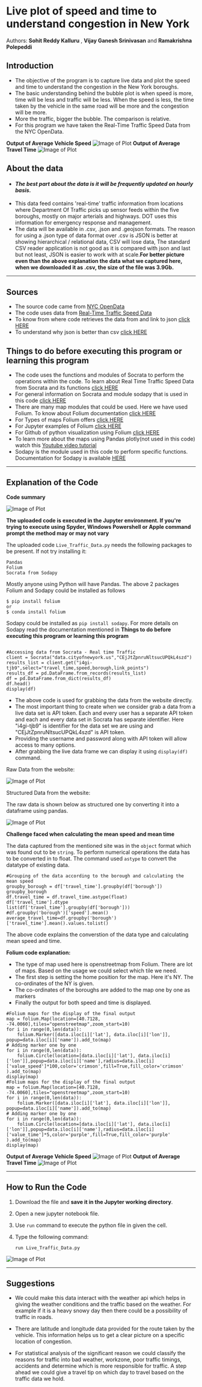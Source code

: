 # Live plot of speed and time to understand congestion in New York

Authors:  **Sohit Reddy Kalluru** , **Vijay Ganesh Srinivasan** and **Ramakrishna Polepeddi**

## Introduction
- The objective of the program is to capture live data and plot the speed and time to understand the congestion in the New York boroughs.
- The basic understanding behind the bubble plot is when speed is more, time will be less and traffic will be less. When the speed is less, the time taken by the vehicle in the same road will be more and the congestion will be more.
- More the traffic, bigger the bubble. The comparison is relative.
- For this program we have taken the Real-Time Traffic Speed Data from the NYC OpenData.

**Output of Average Vehicle Speed**
![Image of Plot](https://github.com/SohitKalluru/Live-plot-of-speed-and-time-to-understand-congestion-in-New-York/tree/master/Images/Capture_5.PNG)
**Output of Average Travel Time**
![Image of Plot](https://github.com/SohitKalluru/Live-plot-of-speed-and-time-to-understand-congestion-in-New-York/tree/master/Images/Capture_6.PNG)



## About the data
- #### *The best part about the data is it will be frequently updated on hourly basis.*
- This data feed contains 'real-time' traffic information from locations where Department Of Traffic picks up sensor feeds within the five boroughs, mostly on major arterials and highways. DOT uses this information for emergency response and management.
- The data will be available in .csv, .json and .geojson formats. The reason for using a .json type of data format over .csv is JSON is better at showing hierarchical / relational data, CSV will lose data, The standard CSV reader application is not good as it is compared with json and last but not least, JSON is easier to work with at scale.**For better picture even than the above explanation the data what we captured here, when we downloaded it as .csv, the size of the file was 3.9Gb.**

---

## Sources
- The source code came from [NYC OpenData](https://opendata.cityofnewyork.us/)
- The code uses data from [Real-Time Traffic Speed Data](https://data.cityofnewyork.us/Transportation/Real-Time-Traffic-Speed-Data/qkm5-nuaq)
- To know from where code retrieves the data from and link to json [click HERE](https://data.cityofnewyork.us/resource/i4gi-tjb9.json)
- To understand why json is better than csv [click HERE](https://blog.datafiniti.co/4-reasons-you-should-use-json-instead-of-csv-2cac362f1943)

## Things to do before executing this program or learning this program
- The code uses the functions and modules of Socrata to perform the operations within the code. To learn about Real Time Traffic Speed Data from Socrata and its functions [click HERE](https://dev.socrata.com/foundry/data.cityofnewyork.us/i4gi-tjb9)
- For general information on Socrata and module sodapy that is used in this code [click HERE](https://dev.socrata.com/consumers/getting-started.html)
- There are many map modules that could be used. Here we have used Folium. To know about Folium documentation [click HERE](https://folium.readthedocs.io/en/latest/#)
- For Types of maps Folium offers [click HERE](http://folium.readthedocs.io/en/latest/quickstart.html)
- For Jupyter examples of Folium [click HERE](http://nbviewer.jupyter.org/github/python-visualization/folium/tree/master/examples/)
- For Github of python visualization using Folium [click HERE](https://github.com/python-visualization/folium)
- To learn more about the maps using Pandas plotly(not used in this code) watch this [Youtube video tutorial](https://www.youtube.com/watch?v=hA39KSTb3dY)
- Sodapy is the module used in this code to perform specific functions. Documentation for Sodapy is available [HERE](https://github.com/xmunoz/sodapy)


---

## Explanation of the Code

**Code summary**


![Image of Plot](https://github.com/SohitKalluru/Live-plot-of-speed-and-time-to-understand-congestion-in-New-York/tree/master/Images/Capture_2.PNG)

**The uploaded code is executed in the Jupyter environment. If you're trying to execute using Spyder, Windows Powershell or Apple command prompt the method may or may not vary**

The uploaded code `Live_Traffic_Data.py` needs the following packages to be present. If not try installing it:
```
Pandas
Folium
Socrata from Sodapy
```
Mostly anyone using Python will have Pandas. The above 2 packages Folium and Sodapy could be installed as follows
```
$ pip install folium
or
$ conda install folium

```
Sodapy could be installed as `pip install sodapy`. For more details on Sodapy read the documentation mentioned in **Things to do before executing this program or learning this program**


```

#Accessing data from Socrata - Real time Traffic
client = Socrata("data.cityofnewyork.us","CEjJtZpnruNltsucUPQkL4szd")
results_list = client.get("i4gi-tjb9",select="travel_time,speed,borough,link_points")
results_df = pd.DataFrame.from_records(results_list)
df = pd.DataFrame.from_dict(results_df)
df.head()
display(df)

```
- The above code is used for grabbing the data from the website directly.
- The most important thing to create when we consider grab a data from a live data set is API token. Each and every user has a separate API token and each and every data set in Socrata has separate identifier. Here "i4gi-tjb9" is identifier for the data set we are using and "CEjJtZpnruNltsucUPQkL4szd" is API token.
- Providing the username and password along with API token will allow access to many options.
- After grabbing the live data frame we can display it using `display(df)` command.

Raw Data from the website:

![Image of Plot](https://github.com/SohitKalluru/Live-plot-of-speed-and-time-to-understand-congestion-in-New-York/tree/master/Images/Capture_4.PNG)

Structured Data from the website:

The raw data is shown below as structured one by converting it into a dataframe using pandas.

![Image of Plot](https://github.com/SohitKalluru/Live-plot-of-speed-and-time-to-understand-congestion-in-New-York/tree/master/Images/Capture_3.PNG)

**Challenge faced when calculating the mean speed and mean time**

The data captured from the mentioned site was in the `object` format which was found out to be `string`. To perform numerical operations the data has to be converted in to float. The command used `astype` to convert the datatype of existing data.

```
#Grouping of the data according to the borough and calculating the mean speed
groupby_borough = df['travel_time'].groupby(df['borough'])
groupby_borough
df.travel_time = df.travel_time.astype(float)
df['travel_time'].dtype
list(df['travel_time'].groupby(df['borough']))
#df.groupby('borough')['speed'].mean()
average_travel_time=df.groupby('borough')['travel_time'].mean().values.tolist()

```

The above code explains the converstion of the data type and calculating mean speed and time.

**Folium code explanation:**

- The type of map used here is openstreetmap from Folium. There are lot of maps. Based on the usage we could select which tile we need.
- The first step is setting the home position for the map. Here it's NY. The co-ordinates of the NY is given.
- The co-ordinates of the boroughs are added to the map one by one as markers
- Finally the output for both speed and time is displayed.

```
#Folium maps for the display of the final output
map = folium.Map(location=[40.7128, -74.0060],tiles="openstreetmap",zoom_start=10)
for i in range(0,len(data)):
    folium.Marker([data.iloc[i]['lat'], data.iloc[i]['lon']], popup=data.iloc[i]['name']).add_to(map)
# Adding marker one by one
for i in range(0,len(data)):
    folium.Circle(location=[data.iloc[i]['lat'], data.iloc[i]['lon']],popup=data.iloc[i]['name'],radius=data.iloc[i]['value_speed']*100,color='crimson',fill=True,fill_color='crimson' ).add_to(map)    
display(map)
#Folium maps for the display of the final output
map = folium.Map(location=[40.7128, -74.0060],tiles="openstreetmap",zoom_start=10)
for i in range(0,len(data)):
    folium.Marker([data.iloc[i]['lat'], data.iloc[i]['lon']], popup=data.iloc[i]['name']).add_to(map)
# Adding marker one by one
for i in range(0,len(data)):
    folium.Circle(location=[data.iloc[i]['lat'], data.iloc[i]['lon']],popup=data.iloc[i]['name'],radius=data.iloc[i]['value_time']*5,color='purple',fill=True,fill_color='purple' ).add_to(map)
display(map)

```

**Output of Average Vehicle Speed**
![Image of Plot](https://github.com/SohitKalluru/Live-plot-of-speed-and-time-to-understand-congestion-in-New-York/tree/master/ImagesCapture_5.PNG)
**Output of Average Travel Time**
![Image of Plot](https://github.com/SohitKalluru/Live-plot-of-speed-and-time-to-understand-congestion-in-New-York/tree/master/Images/Capture_6.PNG)

---

## How to Run the Code

1. Download the file and **save it in the Jupyter working directory**.

2. Open a new jupyter notebook file.

3. Use `run` command to execute the python file in given the cell. 

4. Type the following command:
	```
	run Live_Traffic_Data.py
	```

![Image of Plot](https://github.com/SohitKalluru/Live-plot-of-speed-and-time-to-understand-congestion-in-New-York/tree/master/Images/Capture_7.PNG)

---

## Suggestions

- We could make this data interact with the weather api which helps in giving the weather conditions and the traffic based on the weather. For example if it is a heavy snowy day then there could be a possibility of traffic in roads.

- There are latitude and longitude data provided for the route taken by the vehicle. This information helps us to get a clear picture on a specific location of congestion.

- For statistical analysis of the significant reason we could classify the reasons for traffic into bad weather, workzone, poor traffic timings, accidents and determine which is more responsible for traffic. A step ahead we could give a travel tip on which day to travel based on the traffic data we hold.

